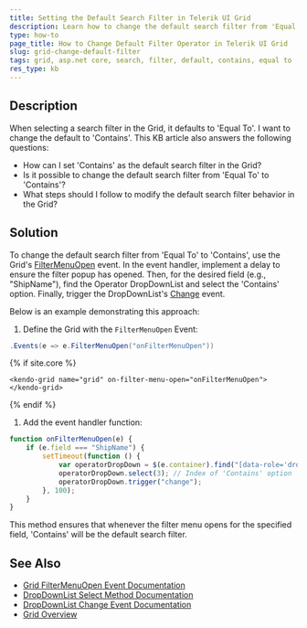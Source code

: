 ```yaml
---
title: Setting the Default Search Filter in Telerik UI Grid
description: Learn how to change the default search filter from 'Equal To' to 'Contains' in the Grid.
type: how-to
page_title: How to Change Default Filter Operator in Telerik UI Grid
slug: grid-change-default-filter
tags: grid, asp.net core, search, filter, default, contains, equal to
res_type: kb
---
```


## Description

When selecting a search filter in the Grid, it defaults to 'Equal To'. I want to change the default to 'Contains'. This KB article also answers the following questions:
- How can I set 'Contains' as the default search filter in the Grid?
- Is it possible to change the default search filter from 'Equal To' to 'Contains'?
- What steps should I follow to modify the default search filter behavior in the Grid?

## Solution

To change the default search filter from 'Equal To' to 'Contains', use the Grid's [FilterMenuOpen](https://docs.telerik.com/kendo-ui/api/javascript/ui/grid/events/filtermenuopen) event. In the event handler, implement a delay to ensure the filter popup has opened. Then, for the desired field (e.g., "ShipName"), find the Operator DropDownList and select the 'Contains' option. Finally, trigger the DropDownList's [Change](https://docs.telerik.com/kendo-ui/api/javascript/ui/dropdownlist/events/change) event.

Below is an example demonstrating this approach:

1. Define the Grid with the `FilterMenuOpen` Event:

```C#
.Events(e => e.FilterMenuOpen("onFilterMenuOpen"))
```

{% if site.core %}
```TagHelper
<kendo-grid name="grid" on-filter-menu-open="onFilterMenuOpen">
</kendo-grid>
```
{% endif %}

1. Add the event handler function:

```javascript
function onFilterMenuOpen(e) {
    if (e.field === "ShipName") {
        setTimeout(function () {
            var operatorDropDown = $(e.container).find("[data-role='dropdownlist']").first().data("kendoDropDownList");
            operatorDropDown.select(3); // Index of 'Contains' option
            operatorDropDown.trigger("change");
        }, 100); 
    }
}
```

This method ensures that whenever the filter menu opens for the specified field, 'Contains' will be the default search filter.

## See Also

- [Grid FilterMenuOpen Event Documentation](https://docs.telerik.com/kendo-ui/api/javascript/ui/grid/events/filtermenuopen)
- [DropDownList Select Method Documentation](https://docs.telerik.com/kendo-ui/api/javascript/ui/dropdownlist/methods/select)
- [DropDownList Change Event Documentation](https://docs.telerik.com/kendo-ui/api/javascript/ui/dropdownlist/events/change)
- [Grid Overview](https://docs.telerik.com/aspnet-core/html-helpers/data-management/grid/overview)